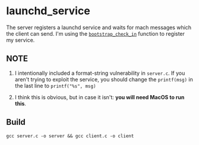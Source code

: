 # launchd_service

The server registers a launchd service and waits for mach messages which the client can send.
I'm using the [`bootstrap_check_in`](http://www.manpagez.com/man/3/bootstrap_check_in/) function to register my service.

## NOTE

1. I intentionally included a format-string vulnerability in `server.c`. 
If you aren't trying to exploit the service, you should change the `printf(msg)` in the last line to 
`printf("%s", msg)`  

2. I think this is obvious, but in case it isn't: **you will need MacOS to run this**.

## Build

`gcc server.c -o server && gcc client.c -o client`
